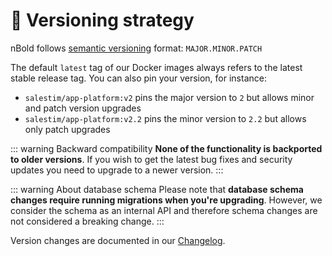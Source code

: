 # 🔢 Versioning strategy

nBold follows [semantic versioning](https://semver.org/) format: `MAJOR.MINOR.PATCH`

The default `latest` tag of our Docker images always refers to the latest stable release tag. You can also pin your version, for instance:
* `salestim/app-platform:v2` pins the major version to `2` but allows minor and patch version upgrades
* `salestim/app-platform:v2.2` pins the minor version to `2.2` but allows only patch upgrades

::: warning Backward compatibility
**None of the functionality is backported to older versions**. If you wish to get the latest bug fixes and security updates you need to upgrade to a newer version.
:::

::: warning About database schema
Please note that **database schema changes require running migrations when you're upgrading**. However, we consider the schema
as an internal API and therefore schema changes are not considered a breaking change.
:::

Version changes are documented in our [Changelog](https://dist.salestim.io/CHANGELOG).
